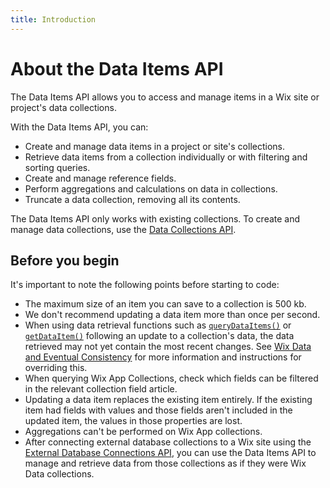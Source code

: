 ```yaml
---
title: Introduction
---
```


# About the Data Items API

The Data Items API allows you to access and manage items in a Wix site or project's data collections.

With the Data Items API, you can:

+ Create and manage data items in a project or site's collections.
+ Retrieve data items from a collection individually or with filtering and sorting queries.
+ Create and manage reference fields.
+ Perform aggregations and calculations on data in collections.
+ Truncate a data collection, removing all its contents.

The Data Items API only works with existing collections. To create and manage data collections, use the [Data Collections API](https://dev.wix.com/api/sdk/data/collections).

## Before you begin

It's important to note the following points before starting to code:

+ The maximum size of an item you can save to a collection is 500 kb.
+ We don't recommend updating a data item more than once per second.
+ When using data retrieval functions such as [`queryDataItems()`](https://dev.wix.com/api/sdk/data/items/querydataitems) or [`getDataItem()`](https://dev.wix.com/api/sdk/data/items/getdataitem) following an update to a collection's data, the data retrieved may not yet contain the most recent changes. See [Wix Data and Eventual Consistency](https://dev.wix.com/api/sdk/data/eventual-consistency) for more information and instructions for overriding this.
+ When querying Wix App Collections, check which fields can be filtered in the relevant collection field article.
+ Updating a data item replaces the existing item entirely. If the existing item had fields with values and those fields aren't included in the updated item, the values in those properties are lost.
+ Aggregations can't be performed on Wix App collections.
+ After connecting external database collections to a Wix site using the [External Database Connections API](https://dev.wix.com/api/sdk/data/externaldatabaseconnections), you can use the Data Items API to manage and retrieve data from those collections as if they were Wix Data collections.
